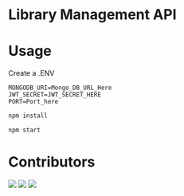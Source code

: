 # Library Management API

# Usage
Create a .ENV
```
MONGODB_URI=Mongo_DB_URL_Here
JWT_SECRET=JWT_SECRET_HERE
PORT=Port_here
```

```bash
npm install
```

```bash
npm start
```
# Contributors
[![](https://avatars.githubusercontent.com/u/26165265?v=4&size=75)](https://github.com/remarkablemark)
[![](https://avatars.githubusercontent.com/u/122305450?v=4&size=75)](https://github.com/remarkablemark)
[![](https://avatars.githubusercontent.com/u/80679047?v=4&size=75)](https://github.com/remarkablemark)


